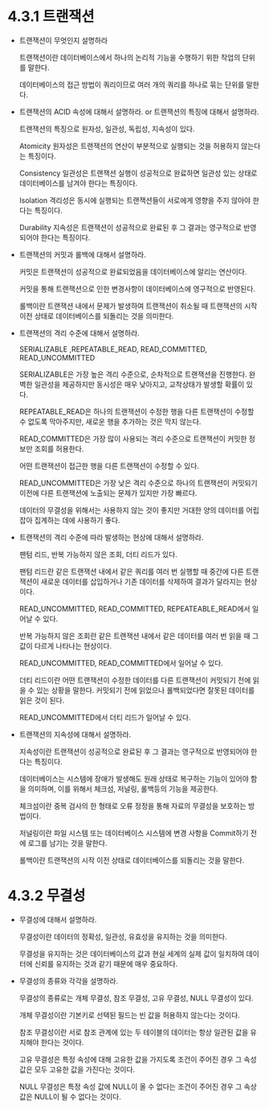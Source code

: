 # 4.3.1 트랜잭션

- 트랜잭션이 무엇인지 설명하라
    
    트랜잭션이란 데이터베이스에서 하나의 논리적 기능을 수행하기 위한 작업의 단위를 말한다.
    
    데이터베이스의 접근 방법이 쿼리이므로 여러 개의 쿼리를 하나로 묶는 단위를 말한다.
    
- 트랜잭션의 ACID 속성에 대해서 설명하라. or 트랜잭션의 특징에 대해서 설명하라.
    
    트랜잭션의 특징으로 원자성, 일관성, 독립성, 지속성이 있다.
    
    Atomicity 원자성은 트랜잭션의 연산이 부분적으로 실행되는 것을 허용하지 않는다는 특징이다.
    
    Consistency 일관성은 트랜잭션 실행이 성공적으로 완료하면 일관성 있는 상태로 데이터베이스를 남겨야 한다는 특징이다.
    
    Isolation 격리성은 동시에 실행되는 트랜잭션들이 서로에게 영향을 주지 않아야 한다는 특징이다.
    
    Durability 지속성은 트랜잭션이 성공적으로 완료된 후 그 결과는 영구적으로 반영되어야 한다는 특징이다.
    
- 트랜잭션의 커밋과 롤백에 대해서 설명하라.
    
    커밋은 트랜잭션이 성공적으로 완료되었음을 데이터베이스에 알리는 연산이다.
    
    커밋을 통해 트랜잭션으로 인한 변경사항이 데이터베이스에 영구적으로 반영된다.
    
    롤백이란 트랜잭션 내에서 문제가 발생하여 트랜잭션이 취소될 때 트랜잭션의 시작 이전 상태로 데이터베이스를 되돌리는 것을 의미한다.
    
- 트랜잭션의 격리 수준에 대해서 설명하라.
    
    SERIALIZABLE ,REPEATABLE_READ, READ_COMMITTED, READ_UNCOMMITTED
    
    SERIALIZABLE은 가장 높은 격리 수준으로, 순차적으로 트랜잭션을 진행한다. 완벽한 일관성을 제공하지만 동시성은 매우 낮아지고, 교착상태가 발생할 확률이 있다.
    
    REPEATABLE_READ은 하나의 트랜잭션이 수정한 행을 다른 트랜잭션이 수정할 수 없도록 막아주지만, 새로운 행을 추가하는 것은 막지 않는다. 
    
    READ_COMMITTED은 가장 많이 사용되는 격리 수준으로 트랜잭션이 커밋한 정보만 조회를 허용한다. 
    
    어떤 트랜잭션이 접근한 행을 다른 트랜잭션이 수정할 수 있다.
    
    READ_UNCOMMITTED은 가장 낮은 격리 수준으로 하나의 트랜잭션이 커밋되기 이전에 다른 트랜잭션에 노출되는 문제가 있지만 가장 빠르다.
    
    데이터의 무결성을 위해서는 사용하지 않는 것이 좋지만 거대한 양의 데이터를 어립잡아 집계하는 데에 사용하기 좋다. 
    
- 트랜잭션의 격리 수준에 따라 발생하는 현상에 대해서 설명하라.
    
    팬텀 리드, 반복 가능하지 않은 조회, 더티 리드가 있다.
    
    팬텀 리드란 같은 트랜잭션 내에서 같은 쿼리를 여러 번 실행할 때 중간에 다른 트랜잭션이 새로운 데이터를 삽입하거나 기존 데이터를 삭제하여 결과가 달라지는 현상이다.
    
    READ_UNCOMMITTED, READ_COMMITTED, REPEATEABLE_READ에서 일어날 수 있다.
    
    반복 가능하지 않은 조회란 같은 트랜잭션 내에서 같은 데이터를 여러 번 읽을 때 그 값이 다르게 나타나는 현상이다.
    
    READ_UNCOMMITTED, READ_COMMITTED에서 일어날 수 있다.
    
    더티 리드이란 어떤 트랜잭션이 수정한 데이터를 다른 트랜잭션이 커밋되기 전에 읽을 수 있는 상황을 말한다. 커밋되기 전에 읽었으나 롤백되었다면 잘못된 데이터를 읽은 것이 된다.
    
    READ_UNCOMMITTED에서 더티 리드가 일어날 수 있다.
    
- 트랜잭션의 지속성에 대해서 설명하라.
    
    지속성이란 트랜잭션이 성공적으로 완료된 후 그 결과는 영구적으로 반영되어야 한다는 특징이다.
    
    데이터베이스는 시스템에 장애가 발생해도 원래 상태로 복구하는 기능이 있어야 함을 의미하며, 이를 위해서 체크섬, 저널링, 롤백등의 기능을 제공한다.
    
    체크섬이란 중복 검사의 한 형태로 오류 정정을 통해 자료의 무결성을 보호하는 방법이다.
    
    저널링이란 파일 시스템 또는 데이터베이스 시스템에 변경 사항을 Commit하기 전에 로그를 남기는 것을 말한다.
    
    롤백이란 트랜잭션의 시작 이전 상태로 데이터베이스를 되돌리는 것을 말한다.
    

# 4.3.2 무결성

- 무결성에 대해서 설명하라.
    
    무결성이란 데이터의 정확성, 일관성, 유효성을 유지하는 것을 의미한다.
    
    무결성을 유지하는 것은 데이터베이스의 값과 현실 세계의 실제 값이 일치하여 데이터에 신뢰를 유지하는 것과 같기 때문에 매우 중요하다.
    
- 무결성의 종류와 각각을 설명하라.
    
    무결성의 종류로는 개체 무결성, 참조 무결성, 고유 무결성, NULL 무결성이 있다.
    
    개체 무결성이란 기본키로 선택된 필드는 빈 값을 허용하지 않는다는 것이다.
    
    참조 무결성이란 서로 참조 관계에 있는 두 테이블의 데이터는 항상 일관된 값을 유지해야 한다는 것이다.
    
    고유 무결성은 특정 속성에 대해 고유한 값을 가지도록 조건이 주어진 경우 그 속성 값은 모두 고유한 값을 가진다는 것이다.
    
    NULL 무결성은 특정 속성 값에 NULL이 올 수 없다는 조건이 주어진 경우 그 속상 값은 NULL이 될 수 없다는 것이다.
